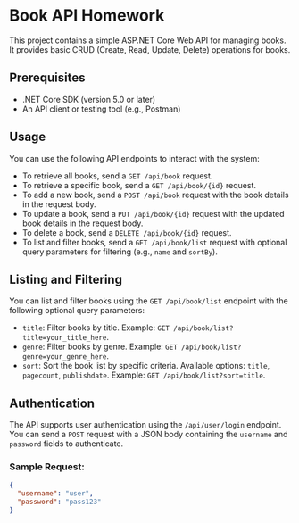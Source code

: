# Book API Homework

This project contains a simple ASP.NET Core Web API for managing books. It provides basic CRUD (Create, Read, Update, Delete) operations for books.

## Prerequisites

- .NET Core SDK (version 5.0 or later)
- An API client or testing tool (e.g., Postman)

## Usage

You can use the following API endpoints to interact with the system:

- To retrieve all books, send a `GET /api/book` request.
- To retrieve a specific book, send a `GET /api/book/{id}` request.
- To add a new book, send a `POST /api/book` request with the book details in the request body.
- To update a book, send a `PUT /api/book/{id}` request with the updated book details in the request body.
- To delete a book, send a `DELETE /api/book/{id}` request.
- To list and filter books, send a `GET /api/book/list` request with optional query parameters for filtering (e.g., `name` and `sortBy`).

## Listing and Filtering

You can list and filter books using the `GET /api/book/list` endpoint with the following optional query parameters:

- `title`: Filter books by title. Example: `GET /api/book/list?title=your_title_here`.
- `genre`: Filter books by genre. Example: `GET /api/book/list?genre=your_genre_here`.
- `sort`: Sort the book list by specific criteria. Available options: `title`, `pagecount`, `publishdate`. Example: `GET /api/book/list?sort=title`.

## Authentication

The API supports user authentication using the `/api/user/login` endpoint. You can send a `POST` request with a JSON body containing the `username` and `password` fields to authenticate.

### Sample Request:

```json
{
  "username": "user",
  "password": "pass123"
}
```
